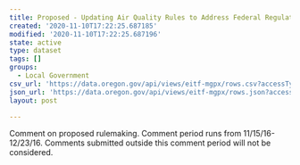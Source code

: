 ```yaml
---
title: Proposed - Updating Air Quality Rules to Address Federal Regulations
created: '2020-11-10T17:22:25.687185'
modified: '2020-11-10T17:22:25.687196'
state: active
type: dataset
tags: []
groups:
  - Local Government
csv_url: 'https://data.oregon.gov/api/views/eitf-mgpx/rows.csv?accessType=DOWNLOAD'
json_url: 'https://data.oregon.gov/api/views/eitf-mgpx/rows.json?accessType=DOWNLOAD'
layout: post

---
```

Comment on proposed rulemaking. Comment period runs from 11/15/16-12/23/16. Comments submitted outside this comment period will not be considered.
